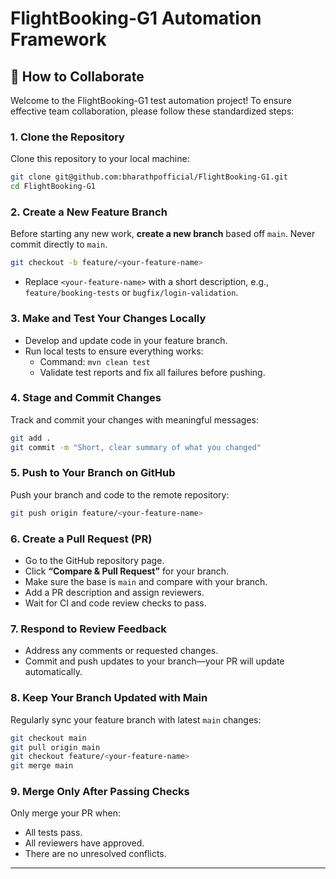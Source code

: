 # FlightBooking-G1 Automation Framework

## 🚀 How to Collaborate

Welcome to the FlightBooking-G1 test automation project! To ensure effective team collaboration, please follow these standardized steps:

### 1. Clone the Repository

Clone this repository to your local machine:

```bash
git clone git@github.com:bharathpofficial/FlightBooking-G1.git
cd FlightBooking-G1
```

### 2. Create a New Feature Branch

Before starting any new work, **create a new branch** based off `main`. Never commit directly to `main`.

```bash
git checkout -b feature/<your-feature-name>
```

- Replace `<your-feature-name>` with a short description, e.g., `feature/booking-tests` or `bugfix/login-validation`.

### 3. Make and Test Your Changes Locally

- Develop and update code in your feature branch.
- Run local tests to ensure everything works:
    - Command: `mvn clean test`
    - Validate test reports and fix all failures before pushing.

### 4. Stage and Commit Changes

Track and commit your changes with meaningful messages:

```bash
git add .
git commit -m "Short, clear summary of what you changed"
```

### 5. Push to Your Branch on GitHub

Push your branch and code to the remote repository:

```bash
git push origin feature/<your-feature-name>
```

### 6. Create a Pull Request (PR)

- Go to the GitHub repository page.
- Click **“Compare & Pull Request”** for your branch.
- Make sure the base is `main` and compare with your branch.
- Add a PR description and assign reviewers.
- Wait for CI and code review checks to pass.

### 7. Respond to Review Feedback

- Address any comments or requested changes.
- Commit and push updates to your branch—your PR will update automatically.

### 8. Keep Your Branch Updated with Main

Regularly sync your feature branch with latest `main` changes:

```bash
git checkout main
git pull origin main
git checkout feature/<your-feature-name>
git merge main
```

### 9. Merge Only After Passing Checks

Only merge your PR when:
- All tests pass.
- All reviewers have approved.
- There are no unresolved conflicts.

---
